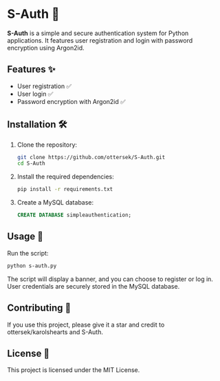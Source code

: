 # S-Auth 🔑

**S-Auth** is a simple and secure authentication system for Python applications. It features user registration and login with password encryption using Argon2id.

## Features ✨

- User registration ✅
- User login ✅
- Password encryption with Argon2id ✅

## Installation 🛠️

1. Clone the repository:

   ```sh
   git clone https://github.com/ottersek/S-Auth.git
   cd S-Auth
   ```

2. Install the required dependencies:

   ```sh
   pip install -r requirements.txt
   ```

3. Create a MySQL database:

   ```sql
   CREATE DATABASE simpleauthentication;
   ```

## Usage 🚀

Run the script:

```sh
python s-auth.py
```

The script will display a banner, and you can choose to register or log in. User credentials are securely stored in the MySQL database.

## Contributing 🤝

If you use this project, please give it a star and credit to ottersek/karolshearts and S-Auth.

## License 📜

This project is licensed under the MIT License.

